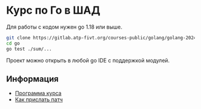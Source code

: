 # Курс по Го в ШАД

Для работы с кодом нужен go 1.18 или выше.

```sh
git clone https://gitlab.atp-fivt.org/courses-public/golang/golang-2024s/go.git
cd go
go test ./sum/...
```

Проект можно открыть в любой go IDE с поддержкой модулей.

## Информация

- [Программа курса](docs/syllabus.md)
- [Как прислать патч](CONTRIBUTING.md)
